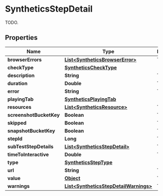 

# SyntheticsStepDetail

TODO.
## Properties

Name | Type | Description | Notes
------------ | ------------- | ------------- | -------------
**browserErrors** | [**List&lt;SyntheticsBrowserError&gt;**](SyntheticsBrowserError.md) | TODO. |  [optional]
**checkType** | [**SyntheticsCheckType**](SyntheticsCheckType.md) |  |  [optional]
**description** | **String** | TODO. |  [optional]
**duration** | **Double** | TODO. |  [optional]
**error** | **String** | TODO. |  [optional]
**playingTab** | [**SyntheticsPlayingTab**](SyntheticsPlayingTab.md) |  |  [optional]
**resources** | [**List&lt;SyntheticsResource&gt;**](SyntheticsResource.md) | TODO. |  [optional]
**screenshotBucketKey** | **Boolean** | TODO. |  [optional]
**skipped** | **Boolean** | TODO. |  [optional]
**snapshotBucketKey** | **Boolean** | TODO. |  [optional]
**stepId** | **Long** | TODO. |  [optional]
**subTestStepDetails** | [**List&lt;SyntheticsStepDetail&gt;**](SyntheticsStepDetail.md) | TODO. |  [optional]
**timeToInteractive** | **Double** | TODO. |  [optional]
**type** | [**SyntheticsStepType**](SyntheticsStepType.md) |  |  [optional]
**url** | **String** | TODO. |  [optional]
**value** | [**Object**](.md) | TODO. |  [optional]
**warnings** | [**List&lt;SyntheticsStepDetailWarnings&gt;**](SyntheticsStepDetailWarnings.md) | TODO. |  [optional]



